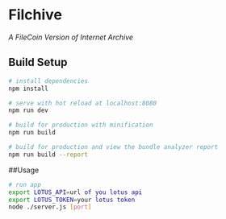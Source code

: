 # Filchive

*A FileCoin Version of Internet Archive*

## Build Setup

``` bash
# install dependencies
npm install

# serve with hot reload at localhost:8080
npm run dev

# build for production with minification
npm run build

# build for production and view the bundle analyzer report
npm run build --report
```

##Usage
```bash
# run app
export LOTUS_API=url of you lotus api
export LOTUS_TOKEN=your lotus token
node ./server.js [port]



